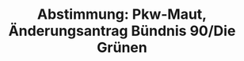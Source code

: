 ---
abstimmung:
  abstimmung: 4
  bundestagssitzung: 98
  datum: 27. März 2015
  legislaturperiode: 18
categories:
- Verkehr
- Infrastruktur
- Finanzen
- Steuer
data:
- title: Abstimmungsergebnis 20150327_4-data.pdf
  url: /res/abstimmungsliste/20150327_4-data.pdf
- title: Abstimmungsergebnis 20150327_4_xls-data.csv
  url: /res/abstimmungsliste/csv/20150327_4_xls-data.csv
documents:
- local: /res/abstimmungsdaten/018-098-04/1803991.pdf
  title: Drucksache 18/03991.pdf
  url: http://dip21.bundestag.de/dip21/btd/18/039/1803991.pdf
- local: /res/abstimmungsdaten/018-098-04/1804448.pdf
  title: Drucksache 18/04448.pdf
  url: http://dip21.bundestag.de/dip21/btd/18/044/1804448.pdf
- local: /res/abstimmungsdaten/018-098-04/1804486.pdf
  title: Drucksache 18/04486.pdf
  url: http://dip21.bundestag.de/dip21/btd/18/044/1804486.pdf
ergebnis:
  cdu/csu:
    enthaltung: 0
    gesamt: 311
    ja: 0
    nein: 281
    nichtabgegeben: 30
    ungueltig: 0
  die.linke:
    enthaltung: 58
    gesamt: 64
    ja: 0
    nein: 0
    nichtabgegeben: 6
    ungueltig: 0
  file: 20150327_4_xls-data.csv
  gruenen:
    enthaltung: 0
    gesamt: 63
    ja: 58
    nein: 0
    nichtabgegeben: 5
    ungueltig: 0
  spd:
    enthaltung: 1
    gesamt: 193
    ja: 0
    nein: 166
    nichtabgegeben: 26
    ungueltig: 0
layout: abstimmung
links:
- title: https://www.bundestag.de/parlament/plenum/abstimmung/abstimmung?id=335
  url: https://www.bundestag.de/parlament/plenum/abstimmung/abstimmung?id=335
- title: http://www.abgeordnetenwatch.de/pkw_maut-1105-720.html
  url: http://www.abgeordnetenwatch.de/pkw_maut-1105-720.html
preview: 'Deutscher Bundestag


  98. Sitzung des Deutschen Bundestages

  am Freitag, 27.März 2015


  Endgültiges Ergebnis der Namentlichen Abstimmung Nr. 4


  Änderungsantrag der Fraktion BÜNDNIS 90/DIE GRÜNEN

  zu der zweiten Beratung des Gesetzentwurfs der Bundesregierung

  Entwurf eines Zweiten Verkehrsteueränderungsgesetzes (VerkehrStÄndG 2)

  - Drucksachen 18/3991, 18/4448 und 18/4486 -


  Abgegebene Stimmen insgesamt:

  Nicht abgegebene Stimmen:

  Ja-Stimmen:


  564

  67

  58


  Nein-Stimmen:


  447


  Enthaltungen:


  59


  Ungültige:


  Berlin, den 27.03.2015


  0


  Beginn: 11:54

  Ende: 11:57

  '
tags:
- PKW
- Maut
- Straßennetz
- Vignette
title: 'Abstimmung: Pkw-Maut, Änderungsantrag Bündnis 90/Die Grünen'
---
